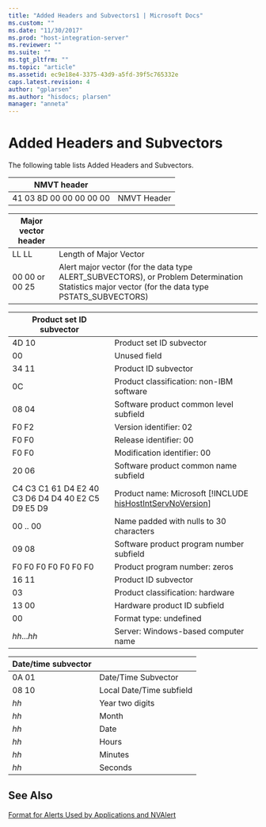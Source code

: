 ```yaml
---
title: "Added Headers and Subvectors1 | Microsoft Docs"
ms.custom: ""
ms.date: "11/30/2017"
ms.prod: "host-integration-server"
ms.reviewer: ""
ms.suite: ""
ms.tgt_pltfrm: ""
ms.topic: "article"
ms.assetid: ec9e18e4-3375-43d9-a5fd-39f5c765332e
caps.latest.revision: 4
author: "gplarsen"
ms.author: "hisdocs; plarsen"
manager: "anneta"
---
```

# Added Headers and Subvectors
The following table lists Added Headers and Subvectors.  
  
|NMVT header||  
|-----------------|------|  
|41 03 8D 00 00 00 00 00|NMVT Header|  
  
|Major vector header||  
|-------------------------|------|  
|LL LL|Length of Major Vector|  
|00 00 or 00 25|Alert major vector (for the data type ALERT_SUBVECTORS), or Problem Determination Statistics major vector (for the data type PSTATS_SUBVECTORS)|  
  
|              Product set ID subvector              |                                                                                                         |
|----------------------------------------------------|---------------------------------------------------------------------------------------------------------|
|                       4D 10                        |                                        Product set ID subvector                                         |
|                         00                         |                                              Unused field                                               |
|                       34 11                        |                                          Product ID subvector                                           |
|                         0C                         |                                Product classification: non-IBM software                                 |
|                       08 04                        |                                 Software product common level subfield                                  |
|                       F0 F2                        |                                         Version identifier: 02                                          |
|                       F0 F0                        |                                         Release identifier: 00                                          |
|                       F0 F0                        |                                       Modification identifier: 00                                       |
|                       20 06                        |                                  Software product common name subfield                                  |
| C4 C3 C1 61 D4 E2 40 C3 D6 D4 D4 40 E2 C5 D9 E5 D9 | Product name: Microsoft [!INCLUDE [hisHostIntServNoVersion](../includes/hishostintservnoversion-md.md)] |
|                      00 .. 00                      |                                 Name padded with nulls to 30 characters                                 |
|                       09 08                        |                                Software product program number subfield                                 |
|                F0 F0 F0 F0 F0 F0 F0                |                                      Product program number: zeros                                      |
|                       16 11                        |                                          Product ID subvector                                           |
|                         03                         |                                    Product classification: hardware                                     |
|                       13 00                        |                                      Hardware product ID subfield                                       |
|                         00                         |                                         Format type: undefined                                          |
|             <em>hh</em>...<em>hh</em>              |                                   Server: Windows-based computer name                                   |
  
|Date/time subvector||  
|--------------------------|------|  
|0A 01|Date/Time Subvector|  
|08 10|Local Date/Time subfield|  
|*hh*|Year  two digits|  
|*hh*|Month|  
|*hh*|Date|  
|*hh*|Hours|  
|*hh*|Minutes|  
|*hh*|Seconds|  
  
## See Also  
 [Format for Alerts Used by Applications and NVAlert](../core/format-for-alerts-used-by-applications-and-nvalert1.md)